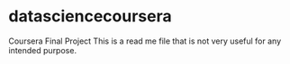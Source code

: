 # datasciencecoursera
Coursera Final Project
This is a read me file that is not very useful for any intended purpose.
